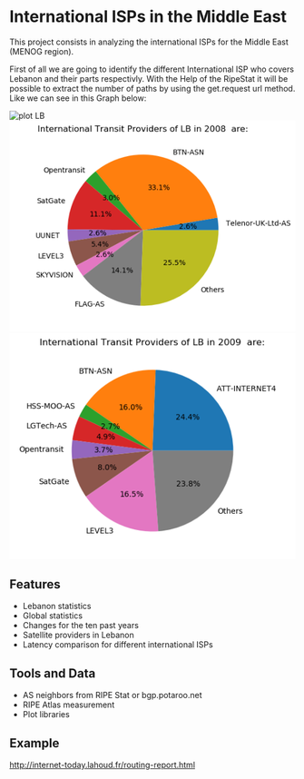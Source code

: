 # International ISPs in the Middle East

This project consists in analyzing the international ISPs for the Middle East (MENOG region).

First of all we are going to identify the different International ISP who covers Lebanon and their parts respectivly.
With the Help of the RipeStat it will be possible to extract the number of paths by using the get.request url method.
Like we can see in this Graph below:


![plot LB](https://github.com/samerlahoud/internet-ecosystem-evolution-esib/blob/master/3-regional-isp/Graphs/LB/LB.png) ![plot LB](https://github.com/samerlahoud/internet-ecosystem-evolution-esib/blob/master/3-regional-isp/Graphs/LB/LB_2008.png) ![plot LB](https://github.com/samerlahoud/internet-ecosystem-evolution-esib/blob/master/3-regional-isp/Graphs/LB/LB_2009.png)



## Features
* Lebanon statistics
* Global statistics
* Changes for the ten past years
* Satellite providers in Lebanon
* Latency comparison for different international ISPs

## Tools and Data
* AS neighbors from RIPE Stat or bgp.potaroo.net
* RIPE Atlas measurement
* Plot libraries

## Example
http://internet-today.lahoud.fr/routing-report.html

